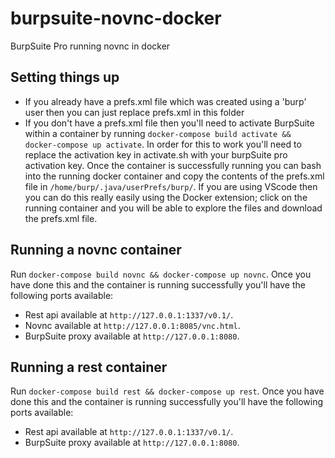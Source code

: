 # burpsuite-novnc-docker
BurpSuite Pro running novnc in docker

## Setting things up
- If you already have a prefs.xml file which was created using a 'burp' user then you can just replace prefs.xml in this folder
- If you don't have a prefs.xml file then you'll need to activate BurpSuite within a container by running ```docker-compose build activate && docker-compose up activate```. In order for this to work you'll need to replace the activation key in activate.sh with your burpSuite pro activation key. Once the container is successfully running you can bash into the running docker container and copy the contents of the prefs.xml file in ```/home/burp/.java/userPrefs/burp/```. If you are using VScode then you can do this really easily using the Docker extension; click on the running container and you will be able to explore the files and download the prefs.xml file.

## Running a novnc container
Run ```docker-compose build novnc && docker-compose up novnc```. Once you have done this and the container is running successfully you'll have the following ports available:
- Rest api available at ```http://127.0.0.1:1337/v0.1/```.
- Novnc available at ```http://127.0.0.1:8085/vnc.html```.
- BurpSuite proxy available at ```http://127.0.0.1:8080```.

## Running a rest container
Run ```docker-compose build rest && docker-compose up rest```. Once you have done this and the container is running successfully you'll have the following ports available:
- Rest api available at ```http://127.0.0.1:1337/v0.1/```.
- BurpSuite proxy available at ```http://127.0.0.1:8080```.